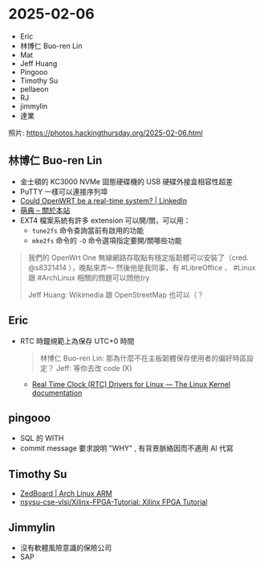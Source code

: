 # 2025-02-06

- Eric
- 林博仁 Buo-ren Lin
- Mat
- Jeff Huang
- Pingooo
- Timothy Su
- pellaeon
- RJ
- jimmylin 
- 達業


照片: <https://photos.hackingthursday.org/2025-02-06.html>

## 林博仁 Buo-ren Lin

* 金士頓的 KC3000 NVMe 固態硬碟機的 USB 硬碟外接盒相容性超差
* PuTTY 一樣可以連接序列埠
* [Could OpenWRT be a real-time system? \| LinkedIn](https://www.linkedin.com/pulse/openwrt-could-real-time-system-pavel-kopylov/)
* [萌典 – 關於本站](https://www.moedict.tw/about.html)
* EXT4 檔案系統有許多 extension 可以開/關，可以用：
  * `tune2fs` 命令查詢當前有啟用的功能
  * `mke2fs` 命令的 `-O` 命令選項指定要開/關哪些功能

> 我們的 OpenWrt One 無線網路存取點有穩定版韌體可以安裝了（cred. @s8321414 ），晚點來弄～
> 然後他是我同事，有 #LibreOffice 、 #Linux 跟 #ArchLinux 相關的問題可以問他(ry
> 
> Jeff Huang: Wikimedia 跟 OpenStreetMap 也可以（？

## Eric

* RTC 時鐘規範上為保存 UTC+0 時間

    > 林博仁 Buo-ren Lin: 那為什麼不在主板韌體保存使用者的偏好時區設定？
    > Jeff: 等你去改 code (X)
    + [Real Time Clock (RTC) Drivers for Linux — The Linux Kernel documentation](https://www.kernel.org/doc/html/latest/admin-guide/rtc.html)


## pingooo

- SQL 的 WITH
- commit message 要求說明 "WHY" , 有背景脈絡因而不適用 AI 代寫


## Timothy Su

- [ZedBoard \| Arch Linux ARM](https://archlinuxarm.org/platforms/armv7/xilinx/zedboard)
- [nsysu-cse-vlsi/Xilinx-FPGA-Tutorial: Xilinx FPGA Tutorial](https://github.com/nsysu-cse-vlsi/Xilinx-FPGA-Tutorial)


## Jimmylin

- 沒有軟體風險意識的保險公司
- SAP


